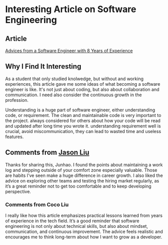 # Interesting Article on Software Engineering

## Article

[Advices from a Software Engineer with 8 Years of Experience](https://medium.com/better-programming/advices-from-a-software-engineer-with-8-years-of-experience-8df5111d4d55)

## Why I Find It Interesting
As a student that only studied knolwedge, but without and working experiences, this article gave me some ideas of what becoming a software engineer is like. It's not just about coding, but also about collaboration and communication. I need also consider the continuous growth in the profession.

Understanding is a huge part of software engineer, either understanding code, or requirement. The clean and maintainable code is very important to the project. always considered for others about how your code will be read and updated after long time you wrote it. understanding requirement well is crucial, avoid miscommunication, they can lead to wasted time and useless features.


## Comments from [Jason Liu](https://github.com/jsl1114)

Thanks for sharing this, Junhao. I found the points about maintaining a work log and stepping outside of your comfort zone especially valuable. Those are habits I’ve seen make a huge difference in career growth. I also liked the advice on exploring other teams and testing the hiring market regularly, as it’s a great reminder not to get too comfortable and to keep developing perspective.

### Comments from Coco Liu
I really like how this article emphasizes practical lessons learned from years of experience in the tech field. It’s a good reminder that software engineering is not only about technical skills, but also about mindset, communication, and continuous improvement. The advice feels realistic and encourages me to think long-term about how I want to grow as a developer.


